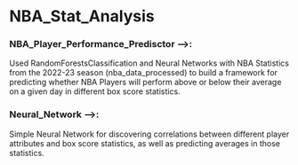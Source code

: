 # NBA_Stat_Analysis

### NBA_Player_Performance_Predisctor -->: 

Used RandomForestsClassification and Neural Networks with NBA Statistics from the 2022-23 season (nba_data_processed) to build a framework for predicting whether NBA Players will perform above or below their average on a given day in different box score statistics. 

### Neural_Network -->: 

Simple Neural Network for discovering correlations between different player attributes and box score statistics, as well as predicting averages in those statistics.
